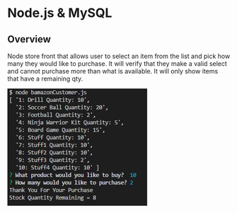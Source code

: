 # Node.js & MySQL

## Overview

Node store front that allows user to select an item from the list and pick how many they would like to purchase. It will verify that they make a valid select and cannot purchase more than what is available. It will only show items that have a remaining qty.


![Image of appended log file](/images/itsWorking.jpg)
